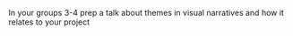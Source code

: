 In your groups 3-4 prep a talk about themes in visual narratives and how it relates to your project
